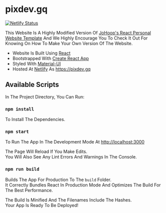 # pixdev.gq

[![Netlify Status](https://api.netlify.com/api/v1/badges/0899eeed-a396-4bb0-a177-99114ec5ff0f/deploy-status)](https://app.netlify.com/sites/pixdev/deploys)

This Website Is A Highly Modified Version Of [JoHoop's React Personal Website Template](https://github.com/JoHoop/personal-website-react) And We Highly Encourage You To Check It Out For Knowing On How To Make Your Own Version Of The Website.

* Website Is Built Using [React](https://reactjs.org/)
* Bootstrapped With [Create React App](https://github.com/facebook/create-react-app)
* Styled With [Material-UI](https://material-ui.com/)
* Hosted At [Netlify](https://www.netlify.com/) As https://pixdev.gq

## Available Scripts

In The Project Directory, You Can Run:

### `npm install`

To Install The Dependencies.

### `npm start`

To Run The App In The Development Mode At [http://localhost:3000](http://localhost:3000)<br />

The Page Will Reload If You Make Edits.<br />
You Will Also See Any Lint Errors And Warnings In The Console.

### `npm run build`

Builds The App For Production To The `build` Folder.<br />
It Correctly Bundles React In Production Mode And Optimizes The Build For The Best Performance.

The Build Is Minified And The Filenames Include The Hashes.<br />
Your App Is Ready To Be Deployed!